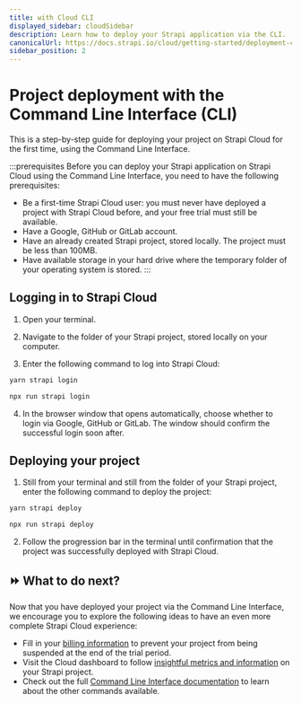 ```yaml
---
title: with Cloud CLI
displayed_sidebar: cloudSidebar
description: Learn how to deploy your Strapi application via the CLI.
canonicalUrl: https://docs.strapi.io/cloud/getting-started/deployment-cli.html
sidebar_position: 2
---
```


# Project deployment with the Command Line Interface (CLI)

This is a step-by-step guide for deploying your project on Strapi Cloud for the first time, using the Command Line Interface.

<!--
:::strapi Cloud dashboard VS Cloud CLI
This guide only focuses on deploying a project using the Cloud Command Line Interface. If you prefer to deploy your project via the user interface (called "Cloud dashboard"), please refer to the [dedicated step-by-step guide](/cloud/getting-started/deployment).
:::
-->

:::prerequisites
Before you can deploy your Strapi application on Strapi Cloud using the Command Line Interface, you need to have the following prerequisites:

- Be a first-time Strapi Cloud user: you must never have deployed a project with Strapi Cloud before, and your free trial must still be available.
- Have a Google, GitHub or GitLab account.
- Have an already created Strapi project, stored locally. The project must be less than 100MB.
- Have available storage in your hard drive where the temporary folder of your operating system is stored.
:::

## Logging in to Strapi Cloud

1. Open your terminal.

2. Navigate to the folder of your Strapi project, stored locally on your computer.

3. Enter the following command to log into Strapi Cloud:

<Tabs groupId="yarn-npm">
<TabItem value="yarn" label="Yarn">

```bash
yarn strapi login
```

</TabItem>
<TabItem value="npm" label="NPM">

```bash
npx run strapi login
```

</TabItem>
</Tabs>

4. In the browser window that opens automatically, choose whether to login via Google, GitHub or GitLab. The window should confirm the successful login soon after.

## Deploying your project

1. Still from your terminal and still from the folder of your Strapi project, enter the following command to deploy the project:

<Tabs groupId="yarn-npm">
<TabItem value="yarn" label="Yarn">

```bash
yarn strapi deploy
```

</TabItem>
<TabItem value="npm" label="NPM">

```bash
npx run strapi deploy
```

</TabItem>
</Tabs>

2. Follow the progression bar in the terminal until confirmation that the project was successfully deployed with Strapi Cloud.

## ⏩ What to do next?

Now that you have deployed your project via the Command Line Interface, we encourage you to explore the following ideas to have an even more complete Strapi Cloud experience:

- Fill in your [billing information](/cloud/account/account-billing) to prevent your project from being suspended at the end of the trial period.
- Visit the Cloud dashboard to follow [insightful metrics and information](/cloud/projects/overview) on your Strapi project.
- Check out the full [Command Line Interface documentation](/cloud/cli/cloud-cli) to learn about the other commands available.